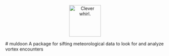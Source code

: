 <p align="center"><img src="clever_whirl.png" alt="Clever whirl." width="100"/></p>
# muldoon
A package for sifting meteorological data to look for and analyze vortex encounters
